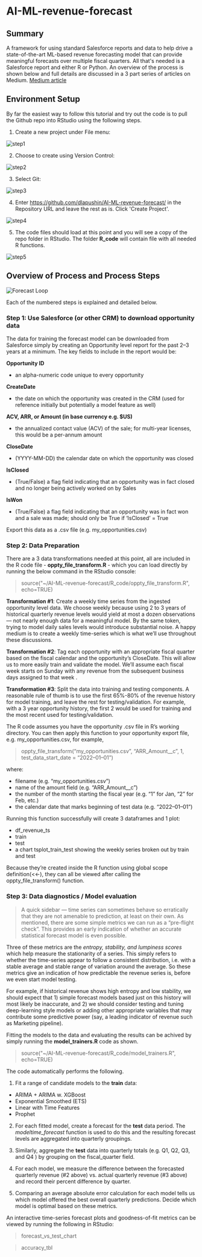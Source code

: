 # AI-ML-revenue-forecast

## Summary
A framework for using standard Salesforce reports and data to help drive a state-of-the-art ML-based revenue forecasting model that can provide meaningful forecasts over multiple fiscal quarters. All that's needed is a Salesforce report and either R or Python.  An overview of the process is shown below and full details are discussed in a 3 part series of articles on Medium. [Medium article](https://medium.com/@dlapushin/open-source-b2b-sales-forecasting-c1cd7bc9b2a8)

## Environment Setup
By far the easiest way to follow this tutorial and try out the code is to pull the Github repo into RStudio using the following steps.
1. Create a new project under File menu:

![step1](https://github.com/dlapushin/AI-ML-revenue-forecast/blob/main/pic1/step1.png)

2. Choose to create using Version Control:

![step2](https://github.com/dlapushin/AI-ML-revenue-forecast/blob/main/pic1/step2.png)

3. Select Git:

![step3](https://github.com/dlapushin/AI-ML-revenue-forecast/blob/main/pic1/step3.png)

4. Enter https://github.com/dlapushin/AI-ML-revenue-forecast/ in the Repository URL and leave the rest as is.  Click 'Create Project'.

![step4](https://github.com/dlapushin/AI-ML-revenue-forecast/blob/main/pic1/step4.png)

5. The code files should load at this point and you will see a copy of the repo folder in RStudio.  The folder **R_code** will contain file with all needed R functions.

![step5](https://github.com/dlapushin/AI-ML-revenue-forecast/blob/main/pic1/step5.png)


## Overview of Process and Process Steps

![Forecast Loop](https://github.com/dlapushin/AI-ML-revenue-forecast/blob/main/sales_forecast_process.png)

Each of the numbered steps is explained and detailed below.

### Step 1: Use Salesforce (or other CRM) to download opportunity data

The data for training the forecast model can be downloaded from Salesforce simply by creating an Opportunity level report for the past 2–3 years at a minimum. The key fields to include in the report would be:

**Opportunity ID**
* an alpha-numeric code unique to every opportunity

**CreateDate**
* the date on which the opportunity was created in the CRM (used for reference initially but potentially a model feature as well)

**ACV, ARR, or Amount (in base currency e.g. $US)** 
* the annualized contact value (ACV) of the sale; for multi-year licenses, this would be a per-annum amount

**CloseDate**
* (YYYY-MM-DD) the calendar date on which the opportunity was closed

**IsClosed**
* (True/False) a flag field indicating that an opportunity was in fact closed and no longer being actively worked on by Sales

**IsWon**
* (True/False) a flag field indicating that an opportunity was in fact won and a sale was made; should only be True if ‘IsClosed’ = True

Export this data as a .csv file (e.g. my_opportunities.csv)

### Step 2: Data Preparation
There are a 3 data transformations needed at this point, all are included in the R code file - **oppty_file_transform.R** - which you can load directly by running the below command in the RStudio console: 

> source("~/AI-ML-revenue-forecast/R_code/oppty_file_transform.R", echo=TRUE)

**Transformation #1**: Create a weekly time series from the ingested opportunity level data. We choose weekly because using 2 to 3 years of historical quarterly revenue levels would yield at most a dozen observations — not nearly enough data for a meaningful model. By the same token, trying to model daily sales levels would introduce substantial noise. A happy medium is to create a weekly time-series which is what we’ll use throughout these discussions.

**Transformation #2**: Tag each opportunity with an appropriate fiscal quarter based on the fiscal calendar and the opportunity’s CloseDate. This will allow us to more easily train and validate the model. We’ll assume each fiscal week starts on Sunday with any revenue from the subsequent business days assigned to that week .

**Transformation #3**: Split the data into training and testing components. A reasonable rule of thumb is to use the first 65%-80% of the revenue history for model training, and leave the rest for testing/validation. For example, with a 3 year opportunity history, the first 2 would be used for training and the most recent used for testing/validation.

The R code assumes you have the opportunity .csv file in R’s working directory. You can then apply this function to your opportunity export file, e.g. my_opportunities.csv, for example, 

> oppty_file_transform(“my_opportunities.csv”, “ARR_Amount__c”, 1, test_data_start_date = “2022–01–01”)

where:

* filename (e.g. “my_opportunities.csv”)
* name of the amount field (e.g. “ARR_Amount__c”)
* the number of the month starting the fiscal year (e.g. “1” for Jan, “2” for Feb, etc.)
* the calendar date that marks beginning of test data (e.g. “2022–01–01”)

Running this function successfully will create 3 dataframes and 1 plot: 
* df_revenue_ts
* train
* test 
* a chart tsplot_train_test showing the weekly series broken out by train and test

Because they’re created inside the R function using global scope definition(<<-), they can all be viewed after calling the oppty_file_transform() function.

### Step 3: Data diagnostics / Model evaluation

> A quick sidebar — time series can sometimes behave so erratically that they are not amenable to prediction, at least on their own. As mentioned, there are some simple metrics we can run as a “pre-flight check”. This provides an early indication of whether an accurate statistical forecast model is even possible.

Three of these metrics are the *entropy, stability, and lumpiness scores* which help measure the stationarity of a series. This simply refers to whether the time-series appear to follow a consistent distribution, i.e. with a stable average and stable range of variation around the average. So these metrics give an indication of how predictable the revenue series is, before we even start model testing. 

For example, if historical revenue shows high entropy and low stability, we should expect that 1) simple forecast models based just on this history will most likely be inaccurate, and 2) we should consider testing and tuning deep-learning style models or adding other appropriate variables that may contribute some predictive power (say, a leading indicator of revenue such as Marketing pipeline).

Fitting the models to the data and evaluating the results can be achived by simply running the **model_trainers.R** code as shown.

> source("~/AI-ML-revenue-forecast/R_code/model_trainers.R", echo=TRUE)

The code automatically performs the following.

1. Fit a range of candidate models to the **train** data:

- ARIMA + ARIMA w. XGBoost
- Exponential Smoothed (ETS)
- Linear with Time Features
- Prophet

2. For each fitted model, create a forecast for the **test** data period. The *modeltime_forecast* function is used to do this and the resulting forecast levels are aggregated into quarterly groupings.

3. Similarly, aggregate the **test** data into quarterly totals (e.g. Q1, Q2, Q3, and Q4 ) by grouping on the fiscal_quarter field.

4. For each model, we measure the difference between the forecasted quarterly revenue (#2 above) vs. actual quarterly revenue (#3 above) and record their percent difference by quarter.

5. Comparing an average absolute error calculation for each model tells us which model offered the best overall quarterly predictions. Decide which model is optimal based on these metrics.

An interactive time-series forecast plots and goodness-of-fit metrics can be viewed by running the following in RStudio:

> forecast_vs_test_chart

> accuracy_tbl
